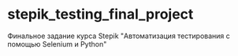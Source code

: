 # stepik_testing_final_project
Финальное задание курса Stepik "Автоматизация тестирования с помощью Selenium и Python"
